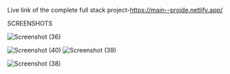Live link of the complete full stack project-https://main--proide.netlify.app/

SCREENSHOTS


![Screenshot (36)](https://github.com/user-attachments/assets/64c7e5f9-9cf8-4834-a19e-2ecb5c9a8d21)

![Screenshot (40)](https://github.com/user-attachments/assets/68427b0b-c986-4ed9-953e-759ac35daf57)
![Screenshot (39)](https://github.com/user-attachments/assets/c62e1b72-7bd5-40e7-99eb-1d79e271e467)

![Screenshot (38)](https://github.com/user-attachments/assets/d46861c7-0a06-4c47-92a2-3603f8bfad68)








